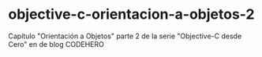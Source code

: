 objective-c-orientacion-a-objetos-2
===================================

Capítulo "Orientación a Objetos" parte 2 de la serie "Objective-C desde Cero" en de blog CODEHERO
